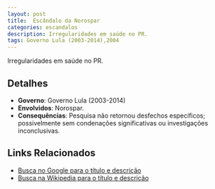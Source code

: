 ```yaml
---
layout: post
title:  Escândalo da Norospar
categories: escandalos
description: Irregularidades em saúde no PR.
tags: Governo Lula (2003-2014),2004
---
```


Irregularidades em saúde no PR.

## Detalhes
- **Governo**: Governo Lula (2003-2014)
- **Envolvidos**: Norospar.
- **Consequências**: Pesquisa não retornou desfechos específicos; possivelmente sem condenações significativas ou investigações inconclusivas.

## Links Relacionados
- [Busca no Google para o título e descrição](https://www.google.com/search?q=Esc%C3%A2ndalo%20da%20Norospar%20Irregularidades%20em%20sa%C3%BAde%20no%20PR.%20Governo%20Lula%20%282003-2014%29)
- [Busca na Wikipedia para o título e descrição](https://en.wikipedia.org/w/index.php?search=Esc%C3%A2ndalo%20da%20Norospar%20Irregularidades%20em%20sa%C3%BAde%20no%20PR.%20Governo%20Lula%20%282003-2014%29)
